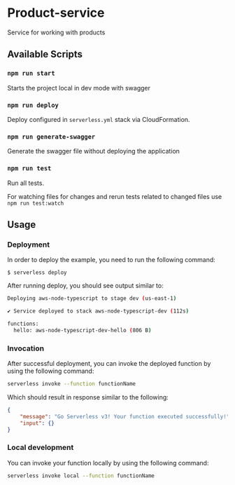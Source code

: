 # Product-service

Service for working with products

## Available Scripts

### `npm run start`
Starts the project local in dev mode with swagger

### `npm run deploy`
Deploy configured in `serverless.yml` stack via CloudFormation.

### `npm run generate-swagger`
Generate the swagger file without deploying the application

### `npm run test`
Run all tests.

For watching files for changes and rerun tests related to changed files use `npm run test:watch`



## Usage

### Deployment

In order to deploy the example, you need to run the following command:

```
$ serverless deploy
```

After running deploy, you should see output similar to:

```bash
Deploying aws-node-typescript to stage dev (us-east-1)

✔ Service deployed to stack aws-node-typescript-dev (112s)

functions:
  hello: aws-node-typescript-dev-hello (806 B)
```

### Invocation

After successful deployment, you can invoke the deployed function by using the following command:

```bash
serverless invoke --function functionName
```

Which should result in response similar to the following:

```json
{
    "message": "Go Serverless v3! Your function executed successfully!",
    "input": {}
}
```

### Local development

You can invoke your function locally by using the following command:

```bash
serverless invoke local --function functionName
```
